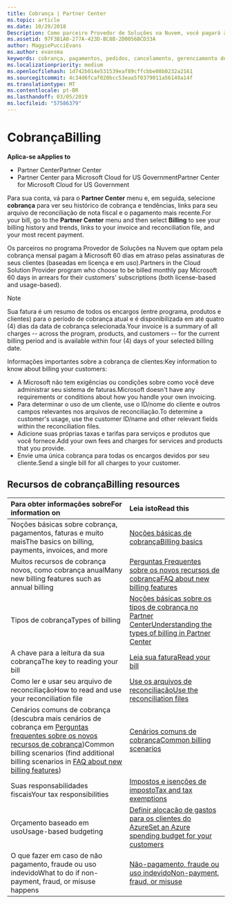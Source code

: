 ```yaml
---
title: Cobrança | Partner Center
ms.topic: article
ms.date: 10/29/2018
Description: Como parceiro Provedor de Soluções na Nuvem, você pagará à Microsoft 60 dias em atraso pelas assinaturas baseadas em licença e em uso de seus clientes.
ms.assetid: 97F3B1A0-277A-423D-BC8B-2D0056BCD33A
author: MaggiePucciEvans
ms.author: evansma
keywords: cobrança, pagamentos, pedidos, cancelamento, gerenciamento de pedidos, falta de pagamento, fraude, uso indevido, imposto, isenções fiscais, arquivos de reconciliação, arquivo de reconciliação
ms.localizationpriority: medium
ms.openlocfilehash: 1d742b014e531539eaf89cffcbbe08b0232a2161
ms.sourcegitcommit: 4c34d6fcaf020bcc53eaa5f0379011a56149a14f
ms.translationtype: MT
ms.contentlocale: pt-BR
ms.lasthandoff: 03/05/2019
ms.locfileid: "57586379"
---
```

# <a name="billing"></a><span data-ttu-id="6235a-104">Cobrança</span><span class="sxs-lookup"><span data-stu-id="6235a-104">Billing</span></span>

<span data-ttu-id="6235a-105">**Aplica-se a**</span><span class="sxs-lookup"><span data-stu-id="6235a-105">**Applies to**</span></span>

-  <span data-ttu-id="6235a-106">Partner Center</span><span class="sxs-lookup"><span data-stu-id="6235a-106">Partner Center</span></span>
-  <span data-ttu-id="6235a-107">Partner Center para Microsoft Cloud for US Government</span><span class="sxs-lookup"><span data-stu-id="6235a-107">Partner Center for Microsoft Cloud for US Government</span></span>
 
 
<span data-ttu-id="6235a-108">Para sua conta, vá para o **Partner Center** menu e, em seguida, selecione **cobrança** para ver seu histórico de cobrança e tendências, links para seu arquivo de reconciliação de nota fiscal e o pagamento mais recente.</span><span class="sxs-lookup"><span data-stu-id="6235a-108">For your bill, go to the **Partner Center** menu and then select **Billing** to see your billing history and trends, links to your invoice and reconciliation file, and your most recent payment.</span></span>

<span data-ttu-id="6235a-109">Os parceiros no programa Provedor de Soluções na Nuvem que optam pela cobrança mensal pagam à Microsoft 60 dias em atraso pelas assinaturas de seus clientes (baseadas em licença e em uso).</span><span class="sxs-lookup"><span data-stu-id="6235a-109">Partners in the Cloud Solution Provider program who choose to be billed monthly pay Microsoft 60 days in arrears for their customers' subscriptions (both license-based and usage-based).</span></span>

> [!NOTE]  
> <span data-ttu-id="6235a-110">Sua fatura é um resumo de todos os encargos (entre programa, produtos e clientes) para o período de cobrança atual e é disponibilizada em até quatro (4) dias da data de cobrança selecionada.</span><span class="sxs-lookup"><span data-stu-id="6235a-110">Your invoice is a summary of all charges -- across the program, products, and customers -- for the current billing period and is available within four (4) days of your selected billing date.</span></span>

<span data-ttu-id="6235a-111">Informações importantes sobre a cobrança de clientes:</span><span class="sxs-lookup"><span data-stu-id="6235a-111">Key information to know about billing your customers:</span></span>

-   <span data-ttu-id="6235a-112">A Microsoft não tem exigências ou condições sobre como você deve administrar seu sistema de faturas.</span><span class="sxs-lookup"><span data-stu-id="6235a-112">Microsoft doesn't have any requirements or conditions about how you handle your own invoicing.</span></span>
-   <span data-ttu-id="6235a-113">Para determinar o uso de um cliente, use o ID/nome do cliente e outros campos relevantes nos arquivos de reconciliação.</span><span class="sxs-lookup"><span data-stu-id="6235a-113">To determine a customer's usage, use the customer ID/name and other relevant fields within the reconciliation files.</span></span>
-   <span data-ttu-id="6235a-114">Adicione suas próprias taxas e tarifas para serviços e produtos que você fornece.</span><span class="sxs-lookup"><span data-stu-id="6235a-114">Add your own fees and charges for services and products that you provide.</span></span>
-   <span data-ttu-id="6235a-115">Envie uma única cobrança para todas os encargos devidos por seu cliente.</span><span class="sxs-lookup"><span data-stu-id="6235a-115">Send a single bill for all charges to your customer.</span></span>

## <a name="billing-resources"></a><span data-ttu-id="6235a-116">Recursos de cobrança</span><span class="sxs-lookup"><span data-stu-id="6235a-116">Billing resources</span></span>
|<span data-ttu-id="6235a-117">**Para obter informações sobre**</span><span class="sxs-lookup"><span data-stu-id="6235a-117">**For information on**</span></span>   |<span data-ttu-id="6235a-118">**Leia isto**</span><span class="sxs-lookup"><span data-stu-id="6235a-118">**Read this**</span></span>    |
|:-----------------------------|:-----------------|
|<span data-ttu-id="6235a-119">Noções básicas sobre cobrança, pagamentos, faturas e muito mais</span><span class="sxs-lookup"><span data-stu-id="6235a-119">The basics on billing, payments, invoices, and  more</span></span>   |[<span data-ttu-id="6235a-120">Noções básicas de cobrança</span><span class="sxs-lookup"><span data-stu-id="6235a-120">Billing basics</span></span>](billing-basics.md)
|<span data-ttu-id="6235a-121">Muitos recursos de cobrança novos, como cobrança anual</span><span class="sxs-lookup"><span data-stu-id="6235a-121">Many new billing features such as annual billing</span></span>   |[<span data-ttu-id="6235a-122">Perguntas Frequentes sobre os novos recursos de cobrança</span><span class="sxs-lookup"><span data-stu-id="6235a-122">FAQ about new billing features</span></span>](faq-about-new-billing-features.md)|
|<span data-ttu-id="6235a-123">Tipos de cobrança</span><span class="sxs-lookup"><span data-stu-id="6235a-123">Types of billing</span></span>   |[<span data-ttu-id="6235a-124">Noções básicas sobre os tipos de cobrança no Partner Center</span><span class="sxs-lookup"><span data-stu-id="6235a-124">Understanding the types of billing in Partner Center</span></span>](billing-different-types.md)   |
|<span data-ttu-id="6235a-125">A chave para a leitura da sua cobrança</span><span class="sxs-lookup"><span data-stu-id="6235a-125">The key to reading your bill</span></span>   |[<span data-ttu-id="6235a-126">Leia sua fatura</span><span class="sxs-lookup"><span data-stu-id="6235a-126">Read your bill</span></span>](read-your-bill.md)   |
|<span data-ttu-id="6235a-127">Como ler e usar seu arquivo de reconciliação</span><span class="sxs-lookup"><span data-stu-id="6235a-127">How to read and use your reconciliation file</span></span>   |[<span data-ttu-id="6235a-128">Use os arquivos de reconciliação</span><span class="sxs-lookup"><span data-stu-id="6235a-128">Use the reconciliation files</span></span>](use-the-reconciliation-files.md)|
|<span data-ttu-id="6235a-129">Cenários comuns de cobrança (descubra mais cenários de cobrança em [Perguntas frequentes sobre os novos recursos de cobrança](faq-about-new-billing-features.md))</span><span class="sxs-lookup"><span data-stu-id="6235a-129">Common billing scenarios (find additional billing scenarios in [FAQ about new billing features](faq-about-new-billing-features.md))</span></span>|[<span data-ttu-id="6235a-130">Cenários comuns de cobrança</span><span class="sxs-lookup"><span data-stu-id="6235a-130">Common billing scenarios</span></span>](common-billing-scenarios.md)|
|<span data-ttu-id="6235a-131">Suas responsabilidades fiscais</span><span class="sxs-lookup"><span data-stu-id="6235a-131">Your tax responsibilities</span></span>   | [<span data-ttu-id="6235a-132">Impostos e isenções de imposto</span><span class="sxs-lookup"><span data-stu-id="6235a-132">Tax and tax exemptions</span></span>](tax-and-tax-exemptions.md)|
|<span data-ttu-id="6235a-133">Orçamento baseado em uso</span><span class="sxs-lookup"><span data-stu-id="6235a-133">Usage-based budgeting</span></span>    |[<span data-ttu-id="6235a-134">Definir alocação de gastos para os clientes do Azure</span><span class="sxs-lookup"><span data-stu-id="6235a-134">Set an Azure spending budget for your customers</span></span>](set-an-azure-spending-budget-for-your-customers.md)|
|<span data-ttu-id="6235a-135">O que fazer em caso de não pagamento, fraude ou uso indevido</span><span class="sxs-lookup"><span data-stu-id="6235a-135">What to do if non-payment, fraud, or misuse happens</span></span>   |[<span data-ttu-id="6235a-136">Não-pagamento, fraude ou uso indevido</span><span class="sxs-lookup"><span data-stu-id="6235a-136">Non-payment, fraud, or misuse</span></span>](non-payment--fraud--or-misuse.md)|




















